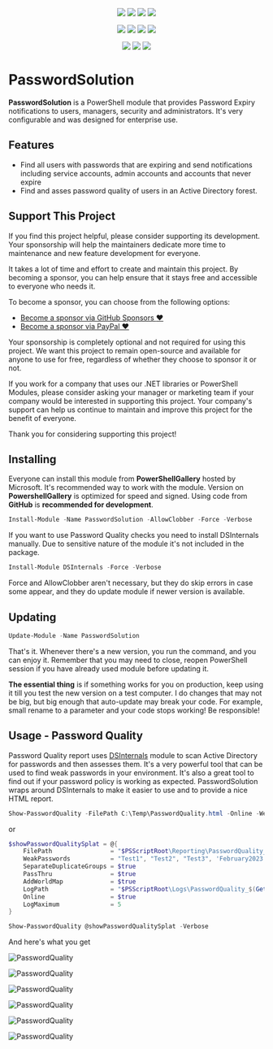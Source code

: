 ﻿<p align="center">
  <a href="https://dev.azure.com/evotecpl/PasswordSolution/_build/results?buildId=latest"><img src="https://dev.azure.com/evotecpl/PasswordSolution/_apis/build/status/EvotecIT.PasswordSolution"></a>
  <a href="https://www.powershellgallery.com/packages/PasswordSolution"><img src="https://img.shields.io/powershellgallery/v/PasswordSolution.svg"></a>
  <a href="https://www.powershellgallery.com/packages/PasswordSolution"><img src="https://img.shields.io/powershellgallery/vpre/PasswordSolution.svg?label=powershell%20gallery%20preview&colorB=yellow"></a>
  <a href="https://github.com/EvotecIT/PasswordSolution"><img src="https://img.shields.io/github/license/EvotecIT/PasswordSolution.svg"></a>
</p>

<p align="center">
  <a href="https://www.powershellgallery.com/packages/PasswordSolution"><img src="https://img.shields.io/powershellgallery/p/PasswordSolution.svg"></a>
  <a href="https://github.com/EvotecIT/PasswordSolution"><img src="https://img.shields.io/github/languages/top/evotecit/PasswordSolution.svg"></a>
  <a href="https://github.com/EvotecIT/PasswordSolution"><img src="https://img.shields.io/github/languages/code-size/evotecit/PasswordSolution.svg"></a>
  <a href="https://www.powershellgallery.com/packages/PasswordSolution"><img src="https://img.shields.io/powershellgallery/dt/PasswordSolution.svg"></a>
</p>

<p align="center">
  <a href="https://twitter.com/PrzemyslawKlys"><img src="https://img.shields.io/twitter/follow/PrzemyslawKlys.svg?label=Twitter%20%40PrzemyslawKlys&style=social"></a>
  <a href="https://evotec.xyz/hub"><img src="https://img.shields.io/badge/Blog-evotec.xyz-2A6496.svg"></a>
  <a href="https://www.linkedin.com/in/pklys"><img src="https://img.shields.io/badge/LinkedIn-pklys-0077B5.svg?logo=LinkedIn"></a>
</p>


# PasswordSolution

**PasswordSolution** is a PowerShell module that provides Password Expiry notifications to users, managers, security and administrators. It's very configurable and was designed for enterprise use.

## Features

- Find all users with passwords that are expiring and send notifications including service accounts, admin accounts and accounts that never expire
- Find and asses password quality of users in an Active Directory forest.

## Support This Project

If you find this project helpful, please consider supporting its development.
Your sponsorship will help the maintainers dedicate more time to maintenance and new feature development for everyone.

It takes a lot of time and effort to create and maintain this project.
By becoming a sponsor, you can help ensure that it stays free and accessible to everyone who needs it.

To become a sponsor, you can choose from the following options:

 - [Become a sponsor via GitHub Sponsors :heart:](https://github.com/sponsors/PrzemyslawKlys)
 - [Become a sponsor via PayPal :heart:](https://paypal.me/PrzemyslawKlys)

Your sponsorship is completely optional and not required for using this project.
We want this project to remain open-source and available for anyone to use for free,
regardless of whether they choose to sponsor it or not.

If you work for a company that uses our .NET libraries or PowerShell Modules,
please consider asking your manager or marketing team if your company would be interested in supporting this project.
Your company's support can help us continue to maintain and improve this project for the benefit of everyone.

Thank you for considering supporting this project!

## Installing

Everyone can install this module from **PowerShellGallery** hosted by Microsoft. It's recommended way to work with the module.
Version on **PowershellGallery** is optimized for speed and signed. Using code from **GitHub** is **recommended for development**.

```powershell
Install-Module -Name PasswordSolution -AllowClobber -Force -Verbose
```

If you want to use Password Quality checks you need to install DSInternals manually.
Due to sensitive nature of the module it's not included in the package.

```powershell
Install-Module DSInternals -Force -Verbose
```

Force and AllowClobber aren't necessary, but they do skip errors in case some appear, and they do update module if newer version is available.

## Updating

```powershell
Update-Module -Name PasswordSolution
```

That's it. Whenever there's a new version, you run the command, and you can enjoy it. Remember that you may need to close, reopen PowerShell session if you have already used module before updating it.

**The essential thing** is if something works for you on production, keep using it till you test the new version on a test computer. I do changes that may not be big, but big enough that auto-update may break your code. For example, small rename to a parameter and your code stops working! Be responsible!

## Usage - Password Quality

Password Quality report uses [DSInternals](https://github.com/MichaelGrafnetter/DSInternals) module to scan Active Directory for passwords and then assesses them.
It's a very powerful tool that can be used to find weak passwords in your environment.
It's also a great tool to find out if your password policy is working as expected.
PasswordSolution wraps around DSInternals to make it easier to use and to provide a nice HTML report.

```powershell
Show-PasswordQuality -FilePath C:\Temp\PasswordQuality.html -Online -WeakPasswords "Test1", "Test2", "Test3" -Verbose -SeparateDuplicateGroups -AddWorldMap -PassThru
```

or

```powershell
$showPasswordQualitySplat = @{
    FilePath                = "$PSScriptRoot\Reporting\PasswordQuality_$(Get-Date -f yyyy-MM-dd_HHmmss).html"
    WeakPasswords           = "Test1", "Test2", "Test3", 'February2023!#!@ok', $Passwords | ForEach-Object { $_ }
    SeparateDuplicateGroups = $true
    PassThru                = $true
    AddWorldMap             = $true
    LogPath                 = "$PSScriptRoot\Logs\PasswordQuality_$(Get-Date -f yyyy-MM-dd_HHmmss).log"
    Online                  = $true
    LogMaximum              = 5
}

Show-PasswordQuality @showPasswordQualitySplat -Verbose
```

And here's what you get

![PasswordQuality](https://raw.githubusercontent.com/EvotecIT/PasswordSolution/master/Docs/Images/PasswordQuality1.png)

![PasswordQuality](https://raw.githubusercontent.com/EvotecIT/PasswordSolution/master/Docs/Images/PasswordQuality2.png)

![PasswordQuality](https://raw.githubusercontent.com/EvotecIT/PasswordSolution/master/Docs/Images/PasswordQuality3.png)

![PasswordQuality](https://raw.githubusercontent.com/EvotecIT/PasswordSolution/master/Docs/Images/PasswordQuality4.png)

![PasswordQuality](https://raw.githubusercontent.com/EvotecIT/PasswordSolution/master/Docs/Images/PasswordQuality5.png)

![PasswordQuality](https://raw.githubusercontent.com/EvotecIT/PasswordSolution/master/Docs/Images/PasswordQuality6.png)